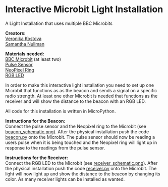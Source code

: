 # Interactive Microbit Light Installation
A Light Installation that uses multiple BBC Microbits

**Creators:**\
[Veronika Kostova](http://veronikaikostova.com/)\
[Samantha Nullman](https://www.samanthanullman.com)

**Materials needed:**\
[BBC Microbit](https://microbit.org/resellers/) (at least two)\
[Pulse Sensor](https://pulsesensor.com/products/pulse-sensor-amped)\
[NeoPixel Ring](https://www.adafruit.com/product/1586)\
[RGB LED](https://wiki.keyestudio.com/index.php/Ks0032_keyestudio_RGB_LED_Module)

In order to make this interactive light installation you need to set up one Microbit that functions as as the beacon and sends a signal on a specific radio strength. At least one other Microbit is needed that functions as the receiver and will show the distance to the beacon with an RGB LED.

All code for this installation is written in MicroPython.

**Instructions for the Beacon:**\
Connect the pulse sensor and the Neopixel ring to the Microbit (see [beacon_schematic.png](https://github.com/vkostova/Microbit-Light-Installation/blob/master/beacon_schematic.png)).
After the physical installation push the code [beacon.py](https://github.com/vkostova/Microbit-Light-Installation/blob/master/Beacon.py) onto the Microbit.
The pulse sensor should now be reading a users pulse when it is being touched and the Neopixel ring will light up in response to the readings from the pulse sensor.

**Instructions for the Receiver:**\
Connect the RGB LED to the Microbit (see [receiver_schematic.png](https://github.com/vkostova/Microbit-Light-Installation/blob/master/receiver_schematic.png)).
After the physical installation push the code [receiver.py](https://github.com/vkostova/Microbit-Light-Installation/blob/master/Receiver.py) onto the Microbit.
The light will now light up and show the distance to the beacon by changing its color.
As many receiver lights can be installed as wanted.
